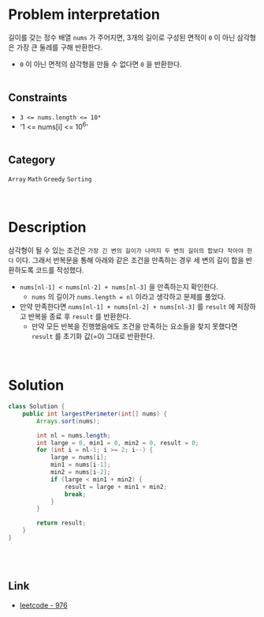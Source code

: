 # Problem interpretation
길이를 갖는 정수 배열 `nums` 가 주어지면, 3개의 길이로 구성된 면적이 `0` 이 아닌 삼각형은 가장 큰 둘레를 구해 반환한다.
- `0` 이 아닌 면적의 삼각형을 만들 수 없다면 `0` 을 반환한다.
<br/><br/>

## Constraints
- `3 <= nums.length <= 10⁴`
- '1 <= nums[i] <= 10<sup>6</sup>'
<br/><br/>

## Category
`Array` `Math` `Greedy` `Sorting`
<br/><br/><br/>

# Description
삼각형이 될 수 있는 조건은 `가장 긴 변의 길이가 나머지 두 변의 길이의 합보다 작아야 한다` 이다. 그래서 반복문을 통해 아래와 같은 조건을 만족하는 경우 세 변의 길이 합을 반환하도록 코드를 작성했다.
- `nums[nl-1] < nums[nl-2] + nums[nl-3]` 을 만족하는지 확인한다.
    - `nums` 의 길이가 `nums.length = nl` 이라고 생각하고 문제를 풀었다.
- 만약 만족한다면 `nums[nl-1] + nums[nl-2] + nums[nl-3]` 를 `result` 에 저장하고 반복을 종료 후 `result` 를 반환한다.
    - 만약 모든 반복을 진행했음에도 조건을 만족하는 요소들을 찾지 못했다면 `result` 를 초기화 값(=0) 그대로 반환한다.
<br/><br/><br/>

# Solution
```java
class Solution {
    public int largestPerimeter(int[] nums) {
        Arrays.sort(nums);

        int nl = nums.length;
        int large = 0, min1 = 0, min2 = 0, result = 0;
        for (int i = nl-1; i >= 2; i--) {
            large = nums[i];
            min1 = nums[i-1];
            min2 = nums[i-2];
            if (large < min1 + min2) {
                result = large + min1 + min2;
                break;
            }
        }

        return result;
    }
}
```
<br/><br/>

## Link
- [leetcode - 976](https://leetcode.com/problems/largest-perimeter-triangle/description/)